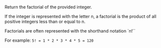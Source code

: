 Return the factorial of the provided integer.

If the integer is represented with the letter n, a factorial is the product of all positive integers less than or equal to n.

Factorials are often represented with the shorthand notation `n!``

For example: `5! = 1 * 2 * 3 * 4 * 5 = 120`

